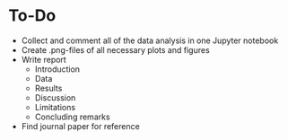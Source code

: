 # To-Do 

* Collect and comment all of the data analysis in one Jupyter notebook
* Create .png-files of all necessary plots and figures 
* Write report 
    - Introduction
    - Data 
    - Results
    - Discussion
    - Limitations
    - Concluding remarks 
* Find journal paper for reference 